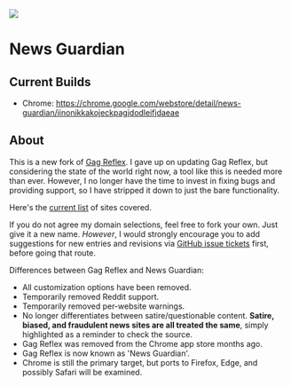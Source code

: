 <img src="https://i.imgur.com/P7rn5Z3.png"/>

# News Guardian

## Current Builds
* Chrome: https://chrome.google.com/webstore/detail/news-guardian/iinonikkakojeckpagjdodleifjdaeae

## About 
This is a new fork of <a href="https://github.com/Fortyseven/GagReflex">Gag Reflex</a>. I gave up on updating Gag Reflex, but considering the state of the world right now, a tool like this is needed more than ever. However, I no longer have the time to invest in fixing bugs and providing support, so I have stripped it down to just the bare functionality. 

Here's the [current list](https://github.com/Fortyseven/News-Guardian/blob/master/src/ng_config.js) of sites covered.

If you do not agree my domain selections, feel free to fork your own. Just give it a new name. *However*, I would strongly encourage you to add suggestions for new entries and revisions via <a href="https://github.com/Fortyseven/News-Guardian/issues">GitHub issue tickets</a> first, before going that route.

Differences between Gag Reflex and News Guardian:

* All customization options have been removed.
* Temporarily removed Reddit support.
* Temporarily removed per-website warnings.
* No longer differentiates between satire/questionable content. **Satire, biased, and fraudulent news sites are all treated the same**, simply highlighted as a reminder to check the source.
* Gag Reflex was removed from the Chrome app store months ago.
* Gag Reflex is now known as 'News Guardian'.
* Chrome is still the primary target, but ports to Firefox, Edge, and possibly Safari will be examined.
